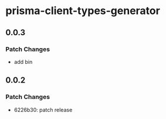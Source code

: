 # prisma-client-types-generator

## 0.0.3

### Patch Changes

- add bin

## 0.0.2

### Patch Changes

- 6226b30: patch release
